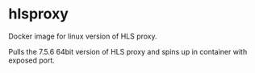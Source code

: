 # hlsproxy
Docker image for linux version of HLS proxy.

Pulls the 7.5.6 64bit version of HLS proxy and spins up in container with exposed port.

